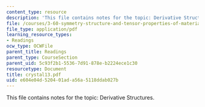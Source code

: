 ```yaml
---
content_type: resource
description: 'This file contains notes for the topic: Derivative Structures.'
file: /courses/3-60-symmetry-structure-and-tensor-properties-of-materials-fall-2005/e604e04d520401ada56a5118ddab027b_crystal13.pdf
file_type: application/pdf
learning_resource_types:
- Readings
ocw_type: OCWFile
parent_title: Readings
parent_type: CourseSection
parent_uid: 5c93f2b1-5536-7d91-878e-b2224ece1c30
resourcetype: Document
title: crystal13.pdf
uid: e604e04d-5204-01ad-a56a-5118ddab027b
---
```

This file contains notes for the topic: Derivative Structures.

